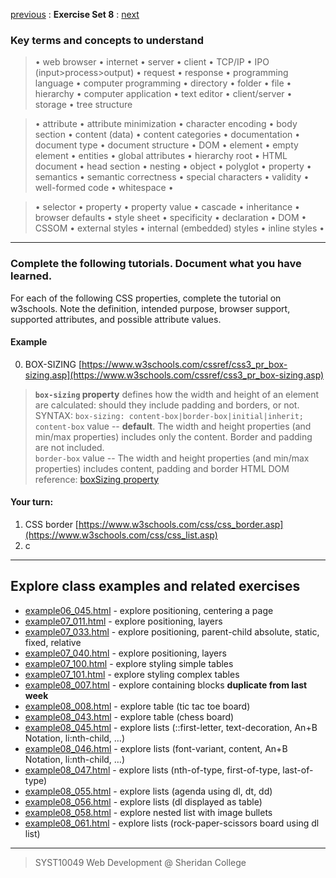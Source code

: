 [previous](Set07.md) 
: **Exercise Set 8**
: [next](Set09.md)


### Key terms and concepts to understand
> &bull;  web browser  &bull; internet  &bull; server  &bull; client  &bull; TCP/IP  &bull; IPO (input>process>output)  &bull; request  &bull; response  &bull; programming language  &bull;  computer programming  &bull; directory  &bull; folder  &bull;  file  &bull; hierarchy  &bull; computer application  &bull;  text editor  &bull; client/server  &bull;  storage  &bull; tree structure

> &bull;  attribute &bull; attribute minimization &bull; character encoding &bull; body section &bull; content (data) &bull;  content categories &bull; documentation &bull; document type &bull;  document structure &bull; DOM &bull;  element &bull;  empty element &bull; entities &bull; global attributes &bull; hierarchy root &bull; HTML document &bull; head section &bull; nesting &bull; object &bull; polyglot &bull; property &bull; semantics &bull; semantic correctness &bull; special characters &bull; validity &bull; well-formed code &bull; whitespace &bull;  

> &bull;  selector &bull; property &bull; property value &bull; cascade &bull; inheritance &bull;  browser defaults &bull; style sheet &bull; specificity &bull;  declaration &bull; DOM &bull;  CSSOM &bull;  external styles &bull; internal (embedded) styles &bull; inline styles &bull; 

---

### Complete the following tutorials. Document what you have learned.
For each of the following CSS properties, complete the tutorial on w3schools.  Note the definition, intended purpose, browser support, supported attributes, and possible attribute values.
#### Example
0. BOX-SIZING [https://www.w3schools.com/cssref/css3_pr_box-sizing.asp](https://www.w3schools.com/cssref/css3_pr_box-sizing.asp)

> **`box-sizing` property** defines how the width and height of an element are calculated: should they include padding and borders, or not.
>  SYNTAX: `box-sizing: content-box|border-box|initial|inherit;`
> `content-box` value -- **default**. The width and height properties (and min/max properties) includes only the content. Border and padding are not included.  
> `border-box` value -- The width and height properties (and min/max properties) includes content, padding and border
> HTML DOM reference: [boxSizing property](https://www.w3schools.com/jsref/prop_style_boxsizing.asp)

#### Your turn:
1.  CSS border [https://www.w3schools.com/css/css_border.asp](https://www.w3schools.com/css/css_list.asp)
2.  c

---

## Explore class examples and related exercises

* [example06_045.html](https://ebajcar.github.io/Exercises/worksheets/worksheet_07/example06_045.html) - explore positioning, centering a page
* [example07_011.html](https://ebajcar.github.io/Exercises/worksheets/worksheet_07/example07_011.html) - explore positioning, layers
* [example07_033.html](https://ebajcar.github.io/Exercises/worksheets/worksheet_07/example07_033.html) - explore positioning, parent-child absolute, static, fixed, relative
* [example07_040.html](https://ebajcar.github.io/Exercises/worksheets/worksheet_07/example07_040.html) - explore positioning, layers
* [example07_100.html](https://ebajcar.github.io/Exercises/worksheets/worksheet_07/example07_100.html) - explore styling simple tables
* [example07_101.html](https://ebajcar.github.io/Exercises/worksheets/worksheet_07/example07_101.html) - explore styling complex tables
* [example08_007.html](https://ebajcar.github.io/Exercises/worksheets/worksheet_07/example08_007.html) - explore containing blocks **duplicate from last week**
* [example08_008.html](https://ebajcar.github.io/Exercises/worksheets/worksheet_07/example08_008.html) - explore table (tic tac toe board)
* [example08_043.html](https://ebajcar.github.io/Exercises/worksheets/worksheet_07/example08_043.html) - explore table (chess board)
* [example08_045.html](https://ebajcar.github.io/Exercises/worksheets/worksheet_07/example08_046.html) - explore lists (::first-letter, text-decoration, An+B Notation, li:nth-child, …)
* [example08_046.html](https://ebajcar.github.io/Exercises/worksheets/worksheet_07/example08_046.html) - explore lists (font-variant, content, An+B Notation, li:nth-child, …)
* [example08_047.html](https://ebajcar.github.io/Exercises/worksheets/worksheet_07/example08_047.html) - explore lists (nth-of-type, first-of-type, last-of-type)
* [example08_055.html](https://ebajcar.github.io/Exercises/worksheets/worksheet_07/example08_055.html) - explore lists (agenda using dl, dt, dd)
* [example08_056.html](https://ebajcar.github.io/Exercises/worksheets/worksheet_07/example08_056.html) - explore lists (dl displayed as table)
* [example08_058.html](https://ebajcar.github.io/Exercises/worksheets/worksheet_07/example08_058.html) - explore nested list with image bullets
* [example08_061.html](https://ebajcar.github.io/Exercises/worksheets/worksheet_07/example08_061.html) - explore lists (rock-paper-scissors board using dl list)



---
> SYST10049 Web Development @ Sheridan College

